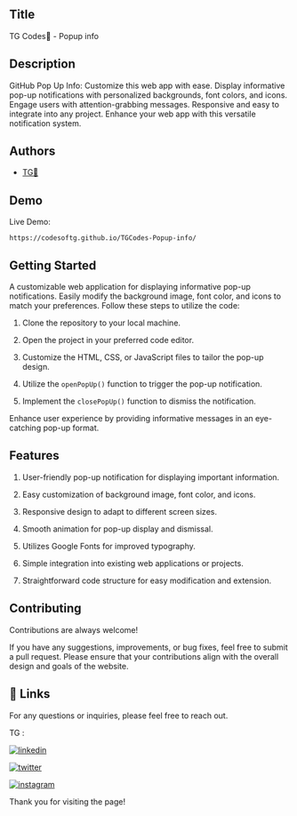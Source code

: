 
## Title

TG Codes💛 - Popup info

## Description 

GitHub Pop Up Info: Customize this web app with ease. Display informative pop-up notifications with personalized backgrounds, font colors, and icons. Engage users with attention-grabbing messages. Responsive and easy to integrate into any project. Enhance your web app with this versatile notification system.
## Authors

- [TG💛](https://www.github.com/codesofTG) 


## Demo

Live Demo:

    
    https://codesoftg.github.io/TGCodes-Popup-info/
## Getting Started

A customizable web application for displaying informative pop-up notifications. Easily modify the background image, font color, and icons to match your preferences. Follow these steps to utilize the code:

1. Clone the repository to your local machine.

2. Open the project in your preferred code editor.

3. Customize the HTML, CSS, or JavaScript files to tailor the pop-up design.

4. Utilize the `openPopUp()` function to trigger the pop-up notification.

5. Implement the `closePopUp()` function to dismiss the notification.

Enhance user experience by providing informative messages in an eye-catching pop-up format.


## Features

1. User-friendly pop-up notification for displaying important information.

2. Easy customization of background image, font color, and icons.

3. Responsive design to adapt to different screen sizes.

4. Smooth animation for pop-up display and dismissal.

5. Utilizes Google Fonts for improved typography.

6. Simple integration into existing web applications or projects.

7. Straightforward code structure for easy modification and extension.
## Contributing

Contributions are always welcome!

If you have any suggestions, improvements, or bug fixes, feel free to submit a pull request. Please ensure that your contributions align with the overall design and goals of the website. 


## 🔗 Links

For any questions or inquiries, please feel free to reach out. 

TG :

[![linkedin](https://img.shields.io/badge/linkedin-0A66C2?style=for-the-badge&logo=linkedin&logoColor=white)](https://www.linkedin.com/in/tg2691/)


[![twitter](https://img.shields.io/badge/twitter-1DA1F2?style=for-the-badge&logo=twitter&logoColor=white)](https://twitter.com/tg_262001)

[![instagram](https://img.shields.io/badge/instagram-E4405F?style=for-the-badge&logo=instagram&logoColor=white)](https://instagram.com/_tg.26_)


Thank you for visiting the page!